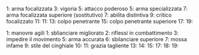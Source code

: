 
1:  arma focalizzata
3:  vigoria
5:  attacco poderoso
5:  arma specializzata
7:  arma focalizzata superiore (sostitutivo)
7:  abilita distintiva
9:  critico focalizzato
11: 
11: 
13: colpo penetrante
15: colpo penetrante superiore
17: 
19: 

1:  manovre agili
1:  sblianciare migliorato
2:  riflessi in combattimento
3:  impedire il movimento
5:  arma accurata
6:  sbilanciare superiore
7:  mossa infame
9:  stile del cinghiale
10: 
11: grazia tagliente
13: 
14: 
15: 
17: 
18: 
19: 